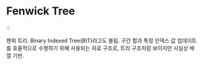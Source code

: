 # Fenwick Tree

<aside>
💡

펜윅 트리.
Binary Indexed Tree(BIT)라고도 불림.
구간 합과 특정 인덱스 값 업데이트를 효율적으로 수행하기 위해 사용되는 자료 구조로, 트리 구조처럼 보이지만 사실상 배열 기반.

</aside>